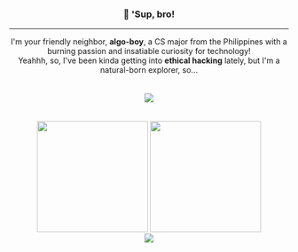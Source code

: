<div align="center">
    <h3>👋 'Sup, bro!</h3>
    <hr>
    I'm your friendly neighbor, <b>algo-boy</b>, a CS major from the Philippines with a burning passion and insatiable curiosity for technology!<br>Yeahhh, so, I've been kinda getting into <b>ethical hacking</b> lately, but I'm a natural-born explorer, so...
    <br><br><br>
    <img src="https://skillicons.dev/icons?i=python,c,html,css,linux,vscode,lua,robloxstudio&perline=8"></img>
    <br><br><br>
    <div>
        <img height="200" src="https://github-readme-stats.vercel.app/api?username=algo-boy&theme=outrun&show_icons=true"/>
        <img height="200" src="https://github-readme-stats.vercel.app/api/top-langs?username=algo-boy&layout=donut&theme=outrun"/>
    </div>
    <img src="https://streak-stats.demolab.com/?user=algo-boy&theme=outrun"></img>
</div>

<!-- CTF{1_6u355_y0u'r3_4_n47ur4l-80rn-3xpl0r3r_700!} -->
